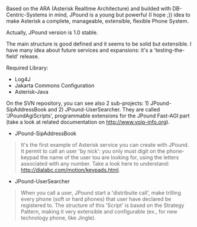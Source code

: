Based on the ARA (Asterisk Realtime Architecture) and builded with DB-Centric-Systems in mind, JPound is a young but powerful (I hope ;)) idea to make Asterisk a complete, manageable, extensible, flexible Phone System.

Actually, JPound version is 1.0 stable.

The main structure is good defined and it seems to be solid but extensible.
I have many idea about future services and expansions: it's a 'testing-the-field' release.

Required Library:
- Log4J
- Jakarta Commons Configuration
- Asterisk-Java

On the SVN repository, you can see also 2 sub-projects: 1) JPound-SipAddressBook and 2) JPound-UserSearcher.
They are called 'JPoundAgiScripts', programmable extensions for the JPound Fast-AGI part (take a look at related documentation on http://www.voip-info.org).

- JPound-SipAddressBook
> It's the first example of Asterisk service you can create with JPound.
> It permit to call an user 'by nick': you only must digit on the
> phone-keypad the name of the user tou are looking for, using the
> letters associated with any number.
> Take a look here to understand: http://dialabc.com/motion/keypads.html.
- JPound-UserSearcher
> When you call a user, JPound start a 'distribuite call', make trilling
> every phone (soft or hard phones) that user have declared be registered
> to. The structure of this 'Script' is based on the Strategy Pattern,
> making it very extensible and configurable (ex., for new technology
> phone, like Jingle).


